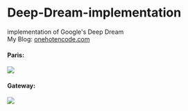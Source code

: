 # Deep-Dream-implementation
implementation of Google's Deep Dream<br>
My Blog: [onehotencode.com](https://onehotencode.wordpress.com/2019/01/17/what-do-neural-networks-dream/)

#### Paris:
![](https://github.com/amansingh9097/Deep-Dream-implementation/blob/master/paris-deepdream-gif.gif)

#### Gateway:
![](https://github.com/amansingh9097/Deep-Dream-implementation/blob/master/paris_deepdream-gif.gif)
